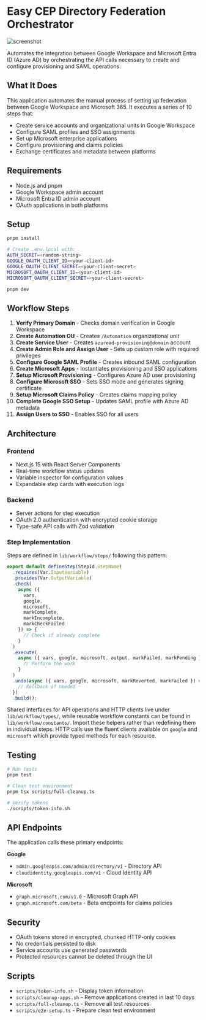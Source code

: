 # Easy CEP Directory Federation Orchestrator

![screenshot](https://github.com/user-attachments/assets/63ee1ced-3095-40e2-bac7-9bb234827586)

Automates the integration between Google Workspace and Microsoft Entra ID (Azure AD) by orchestrating the API calls necessary to create and configure provisioning and SAML operations.

## What It Does

This application automates the manual process of setting up federation between Google Workspace and Microsoft 365. It executes a series of 10 steps that:

- Create service accounts and organizational units in Google Workspace
- Configure SAML profiles and SSO assignments
- Set up Microsoft enterprise applications
- Configure provisioning and claims policies
- Exchange certificates and metadata between platforms

## Requirements

- Node.js and pnpm
- Google Workspace admin account
- Microsoft Entra ID admin account
- OAuth applications in both platforms

## Setup

```bash
pnpm install

# Create .env.local with:
AUTH_SECRET=<random-string>
GOOGLE_OAUTH_CLIENT_ID=<your-client-id>
GOOGLE_OAUTH_CLIENT_SECRET=<your-client-secret>
MICROSOFT_OAUTH_CLIENT_ID=<your-client-id>
MICROSOFT_OAUTH_CLIENT_SECRET=<your-client-secret>

pnpm dev
```

## Workflow Steps

1. **Verify Primary Domain** - Checks domain verification in Google Workspace
2. **Create Automation OU** - Creates `/Automation` organizational unit
3. **Create Service User** - Creates `azuread-provisioning@domain` account
4. **Create Admin Role and Assign User** - Sets up custom role with required privileges
5. **Configure Google SAML Profile** - Creates inbound SAML configuration
6. **Create Microsoft Apps** - Instantiates provisioning and SSO applications
7. **Setup Microsoft Provisioning** - Configures Azure AD user provisioning
8. **Configure Microsoft SSO** - Sets SSO mode and generates signing certificate
9. **Setup Microsoft Claims Policy** - Creates claims mapping policy
10. **Complete Google SSO Setup** - Updates SAML profile with Azure AD metadata
11. **Assign Users to SSO** - Enables SSO for all users

## Architecture

### Frontend

- Next.js 15 with React Server Components
- Real-time workflow status updates
- Variable inspector for configuration values
- Expandable step cards with execution logs

### Backend

- Server actions for step execution
- OAuth 2.0 authentication with encrypted cookie storage
- Type-safe API calls with Zod validation

### Step Implementation

Steps are defined in `lib/workflow/steps/` following this pattern:

```typescript
export default defineStep(StepId.StepName)
  .requires(Var.InputVariable)
  .provides(Var.OutputVariable)
  .check(
    async ({
      vars,
      google,
      microsoft,
      markComplete,
      markIncomplete,
      markCheckFailed
    }) => {
      // Check if already complete
    }
  )
  .execute(
    async ({ vars, google, microsoft, output, markFailed, markPending }) => {
      // Perform the work
    }
  )
  .undo(async ({ vars, google, microsoft, markReverted, markFailed }) => {
    // Rollback if needed
  })
  .build();
```

Shared interfaces for API operations and HTTP clients live under
`lib/workflow/types/`, while reusable workflow constants can be found in
`lib/workflow/constants/`. Import these helpers rather than redefining them in
individual steps. HTTP calls use the fluent clients available on `google` and
`microsoft` which provide typed methods for each resource.

## Testing

```bash
# Run tests
pnpm test

# Clean test environment
pnpm tsx scripts/full-cleanup.ts

# Verify tokens
./scripts/token-info.sh
```

## API Endpoints

The application calls these primary endpoints:

**Google**

- `admin.googleapis.com/admin/directory/v1` - Directory API
- `cloudidentity.googleapis.com/v1` - Cloud Identity API

**Microsoft**

- `graph.microsoft.com/v1.0` - Microsoft Graph API
- `graph.microsoft.com/beta` - Beta endpoints for claims policies

## Security

- OAuth tokens stored in encrypted, chunked HTTP-only cookies
- No credentials persisted to disk
- Service accounts use generated passwords
- Protected resources cannot be deleted through the UI

## Scripts

- `scripts/token-info.sh` - Display token information
- `scripts/cleanup-apps.sh` - Remove applications created in last 10 days
- `scripts/full-cleanup.ts` - Remove all test resources
- `scripts/e2e-setup.ts` - Prepare clean test environment
